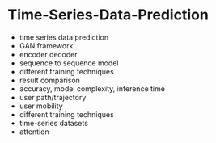 # Time-Series-Data-Prediction
- time series data prediction
- GAN framework
- encoder decoder
- sequence to sequence model
- different training techniques
- result comparison 
- accuracy, model complexity, inference time 
- user path/trajectory 
- user mobility 
- different training techniques
- time-series datasets
- attention
  
